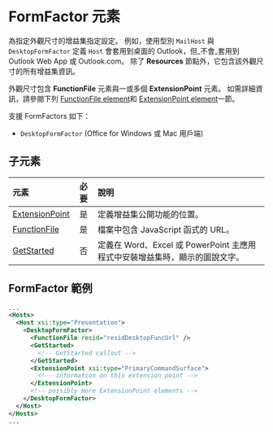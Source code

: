 # FormFactor 元素

為指定外觀尺寸的增益集指定設定。 例如，使用型別 `MailHost` 與 `DesktopFormFactor` 定義 `Host` 會套用到桌面的 Outlook，但_不會_套用到 Outlook Web App 或 Outlook.com。 除了 **Resources** 節點外，它包含該外觀尺寸的所有增益集資訊。

外觀尺寸包含 **FunctionFile** 元素與一或多個 **ExtensionPoint** 元素。 如需詳細資訊，請參閱下列 [FunctionFile element](./functionfile.md)和 [ExtensionPoint element](./extensionpoint.md)一節。 

支援 FormFactors 如下：

- `DesktopFormFactor` (Office for Windows 或 Mac 用戶端)

## 子元素

| 元素                               | 必要 | 說明  |
|:--------------------------------------|:--------:|:-------------|
| [ExtensionPoint](./extensionpoint.md) | 是      | 定義增益集公開功能的位置。 |
| [FunctionFile](./functionfile.md)     | 是      | 檔案中包含 JavaScript 函式的 URL。|
| [GetStarted](./getstarted.md)         | 否       | 定義在 Word、Excel 或 PowerPoint 主應用程式中安裝增益集時，顯示的圖說文字。 |

## FormFactor 範例

```xml
...
<Hosts>
  <Host xsi:type="Presentation">
    <DesktopFormFactor>
      <FunctionFile resid="residDesktopFuncUrl" />
      <GetStarted>
        <!-- GetStarted callout -->
      </GetStarted>
      <ExtensionPoint xsi:type="PrimaryCommandSurface">
        <!-- information on this extension point -->
      </ExtensionPoint> 
      <!-- possibly more ExtensionPoint elements -->
    </DesktopFormFactor>
  </Host>
</Hosts>
...
```
